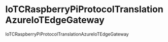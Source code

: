 # IoTCRaspberryPiProtocolTranslationAzureIoTEdgeGateway
IoTCRaspberryPiProtocolTranslationAzureIoTEdgeGateway
